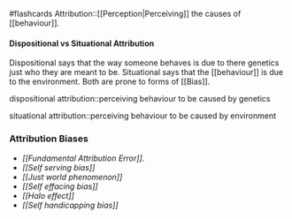 #flashcards 
Attribution::[[Perception|Perceiving]] the causes of [[behaviour]].
<!--SR:!2023-11-10,3,210-->
#### Dispositional vs Situational Attribution
Dispositional says that the way someone behaves is due to there genetics just who they are meant to be. Situational says that the [[behaviour]] is due to the environment. Both are prone to forms of [[Bias]].

dispositional attribution::perceiving behaviour to be caused by genetics
<!--SR:!2023-11-19,12,288-->
situational attribution::perceiving behaviour to be caused by environment
<!--SR:!2023-11-13,6,268-->

### Attribution Biases
* *[[Fundamental Attribution Error]]*. 
* *[[Self serving bias]]*
* *[[Just world phenomenon]]*
* *[[Self effacing bias]]*
* *[[Halo effect]]*
* *[[Self handicapping bias]]*